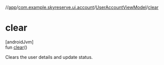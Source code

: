 //[app](../../../index.md)/[com.example.skyreserve.ui.account](../index.md)/[UserAccountViewModel](index.md)/[clear](clear.md)

# clear

[androidJvm]\
fun [clear](clear.md)()

Clears the user details and update status.
